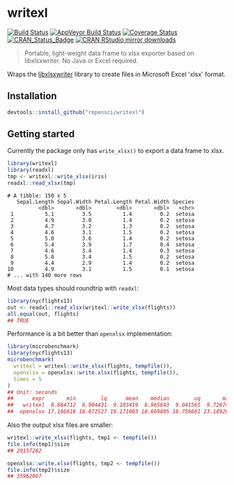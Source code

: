 # writexl

[![Build Status](https://travis-ci.org/ropensci/writexl.svg?branch=master)](https://travis-ci.org/ropensci/writexl)
[![AppVeyor Build Status](https://ci.appveyor.com/api/projects/status/github/ropensci/writexl?branch=master&svg=true)](https://ci.appveyor.com/project/jeroen/writexl)
[![Coverage Status](https://codecov.io/github/ropensci/writexl/coverage.svg?branch=master)](https://codecov.io/github/ropensci/writexl?branch=master)
[![CRAN_Status_Badge](http://www.r-pkg.org/badges/version/writexl)](http://cran.r-project.org/package=writexl)
[![CRAN RStudio mirror downloads](http://cranlogs.r-pkg.org/badges/writexl)](http://cran.r-project.org/web/packages/writexl/index.html)

> Portable, light-weight data frame to xlsx exporter based on libxlsxwriter.  No Java or Excel required.

Wraps the [libxlsxwriter](https://github.com/jmcnamara/libxlsxwriter) library to create files
in Microsoft Excel 'xlsx' format.

## Installation

```r
devtools::install_github("ropensci/writexl")
```

## Getting started

Currently the package only has `write_xlsx()` to export a data frame to xlsx. 

```r
library(writexl)
library(readxl)
tmp <- writexl::write_xlsx(iris)
readxl::read_xlsx(tmp)
```
```
# A tibble: 150 x 5
   Sepal.Length Sepal.Width Petal.Length Petal.Width Species
          <dbl>       <dbl>        <dbl>       <dbl>   <chr>
 1          5.1         3.5          1.4         0.2  setosa
 2          4.9         3.0          1.4         0.2  setosa
 3          4.7         3.2          1.3         0.2  setosa
 4          4.6         3.1          1.5         0.2  setosa
 5          5.0         3.6          1.4         0.2  setosa
 6          5.4         3.9          1.7         0.4  setosa
 7          4.6         3.4          1.4         0.3  setosa
 8          5.0         3.4          1.5         0.2  setosa
 9          4.4         2.9          1.4         0.2  setosa
10          4.9         3.1          1.5         0.1  setosa
# ... with 140 more rows
```

Most data types should roundtrip with `readxl`:

```r
library(nycflights13)
out <- readxl::read_xlsx(writexl::write_xlsx(flights))
all.equal(out, flights)
## TRUE
```

Performance is a bit better than `openxlsx` implementation:

```r
library(microbenchmark)
library(nycflights13)
microbenchmark(
  writexl = writexl::write_xlsx(flights, tempfile()),
  openxlsx = openxlsx::write.xlsx(flights, tempfile()),
  times = 5
)
## Unit: seconds
##      expr       min        lq      mean    median        uq       max neval
##   writexl  8.884712  8.904431  9.103419  8.965643  9.041565  9.720743     5
##  openxlsx 17.166818 18.072527 19.171003 18.669805 18.756661 23.189206     5
```

Also the output xlsx files are smaller:

```r
writexl::write_xlsx(flights, tmp1 <- tempfile())
file.info(tmp1)$size
## 29157282
```

```r
openxlsx::write.xlsx(flights, tmp2 <- tempfile())
file.info(tmp2)$size
## 35962067
```
